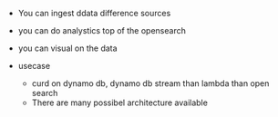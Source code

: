 
- You can ingest ddata difference sources
- you can do analystics top of the opensearch
- you can visual on the data

- usecase
    - curd on dynamo db, dynamo db stream than lambda than open search
    - There are many possibel architecture available

